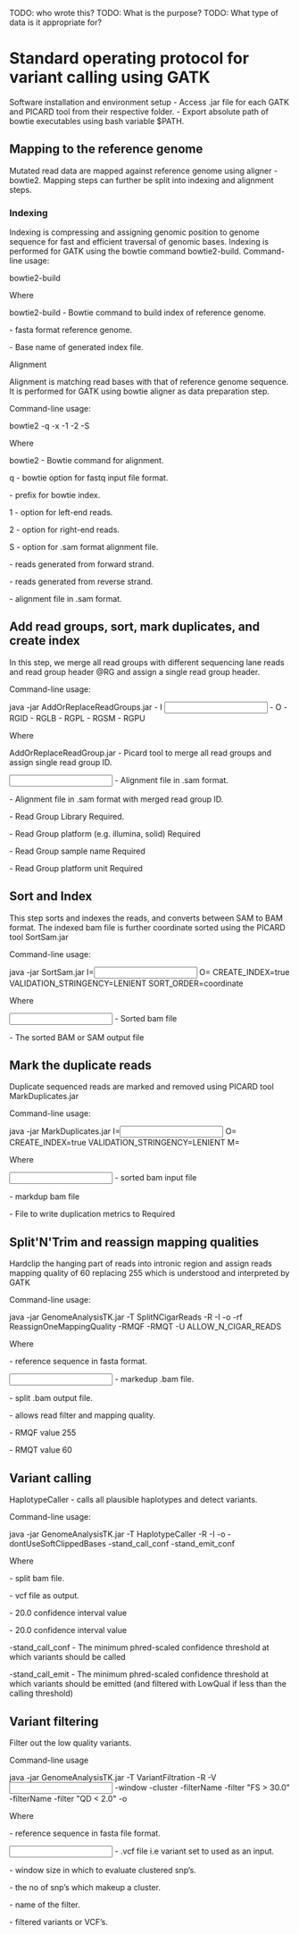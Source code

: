 TODO: who wrote this?
TODO: What is the purpose?
TODO: What type of data is it appropriate for?

# Standard operating protocol for variant calling using GATK
Software installation and environment setup 
      - Access .jar file for each GATK and PICARD tool from their respective folder.
      - Export absolute path of bowtie executables using bash variable $PATH.
## Mapping to the reference genome
Mutated read data are mapped against reference genome using aligner - bowtie2.
Mapping steps can further be split into indexing and alignment steps.

### Indexing 
Indexing is compressing and assigning genomic position to genome sequence for fast and efficient traversal of genomic bases. Indexing is performed for GATK using the bowtie command bowtie2-build.
Command-line usage:

bowtie2-build <reference genome> <index base name>

Where

bowtie2-build - Bowtie command to build index of reference genome.

<reference genome> - fasta format reference genome.

<index base name> - Base name of generated index file.

Alignment 

Alignment is matching read bases with that of reference genome sequence. It is performed for GATK using bowtie aligner as data preparation step. 

Command-line usage:

bowtie2 -q -x <index> -1 <left read> -2 <right read> -S <alignment file>

Where

bowtie2 - Bowtie command for alignment.

q - bowtie option for fastq input file format.

<index> - prefix for bowtie index.

1 - option for left-end reads. 

2 - option for right-end reads.

S - option for .sam format alignment file.

<left read> - reads generated from forward strand.

<right read> - reads generated from reverse strand.

<alignment file> - alignment file in .sam format.
 
## Add read groups, sort, mark duplicates, and create index

In this step, we merge all read groups with different  sequencing lane reads and read group header @RG and assign a single read group header.

Command-line usage:

java -jar  AddOrReplaceReadGroups.jar - I <input file> - O <output file name>  - RGID <rgid id> - RGLB <rglb string>  - RGPL <rgpl string> - RGSM <rgsm string> - RGPU <rgpu string>

Where

AddOrReplaceReadGroup.jar - Picard tool to merge all read groups and assign single read group ID.

<input file> - Alignment file in .sam format.

<output file> - Alignment file in .sam format with merged read group ID.

<rglb string>   -   Read Group Library Required. 

<rgpl string>   -   Read Group platform (e.g. illumina, solid) Required

<rgsm string>   -   Read Group sample name Required

<rgpu string>   -   Read Group platform unit Required

## Sort and Index
This step sorts and indexes the reads, and converts between SAM to BAM format. The indexed bam file is further coordinate sorted using the PICARD tool SortSam.jar

Command-line usage:

java -jar SortSam.jar I=<input file> O=<output file> CREATE_INDEX=true VALIDATION_STRINGENCY=LENIENT SORT_ORDER=coordinate

Where

<Input file> -  Sorted bam file

<Output file>  - The sorted BAM or SAM output file

## Mark the duplicate reads

Duplicate sequenced reads are marked and removed using PICARD tool MarkDuplicates.jar

Command-line usage:

java -jar MarkDuplicates.jar I=<input file> O=<output file> CREATE_INDEX=true VALIDATION_STRINGENCY=LENIENT M=<output metrics> 

Where

<input file> - sorted bam input file

<output file> - markdup bam file

<output metrices> - File to write duplication metrics to Required

## Split'N'Trim and reassign mapping qualities

Hardclip the hanging part of reads into intronic region and assign reads mapping quality of 60 replacing 255  which is understood and interpreted by GATK

Command-line usage:

java -jar GenomeAnalysisTK.jar -T SplitNCigarReads -R <reference sequence> -I <inputfile> -o <output> -rf ReassignOneMappingQuality -RMQF <rmqf value> -RMQT <rmsqt value> -U ALLOW_N_CIGAR_READS

Where

<reference sequence> - reference sequence in fasta format.

<input file> - markedup .bam file.

<outputfile> - split .bam output file.

<rf> - allows read filter and mapping quality. 

<rmqf value> - RMQF value 255

<rmqt value> - RMQT value 60

## Variant calling

HaplotypeCaller - calls all plausible haplotypes and detect variants. 

Command-line usage:

java -jar GenomeAnalysisTK.jar -T HaplotypeCaller -R <reference sequence>  -I <inputfile> -o <outputfile> -dontUseSoftClippedBases -stand_call_conf <stand call conf value> -stand_emit_conf <stand emit conf  value>

Where

<inputfile>   -   split bam file.

<outputfile>  -  vcf file as output.

<stand call conf value>   -   20.0 confidence interval value

<stand emit conf value>   -   20.0 confidence interval value

-stand_call_conf   - The minimum phred-scaled confidence threshold at which variants        should be called

-stand_call_emit   -   The minimum phred-scaled confidence threshold at which variants should be emitted (and filtered with LowQual if less than the calling threshold)

## Variant filtering

Filter out the low quality variants.

Command-line usage

java -jar GenomeAnalysisTK.jar -T VariantFiltration -R <reference genome> -V  <input file> -window <window size> -cluster <cluster size> -filterName <filter name> -filter "FS > 30.0" -filterName <filter name> -filter "QD < 2.0" -o <output>

Where

<reference genome>   -  reference sequence in fasta file format.

<input file>  -   .vcf file i.e variant set to used as an input.

<window size>   -   window size in which to evaluate clustered snp’s.

<cluster size>   -   the no of snp’s which makeup a cluster.

<filter name>   -   name of the filter.

<output>  -   filtered variants or VCF’s.
